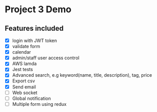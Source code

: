 # Project 3 Demo

## Features included

- [x] login with JWT token
- [x] validate form
- [x] calendar
- [x] admin/staff user access control
- [x] AWS lamda
- [x] Jest tests
- [x] Advanced search, e.g keyword(name, title, description), tag, price
- [x] Export csv
- [x] Send email
- [ ] Web socket
- [ ] Global notification
- [ ] Multiple form using redux
